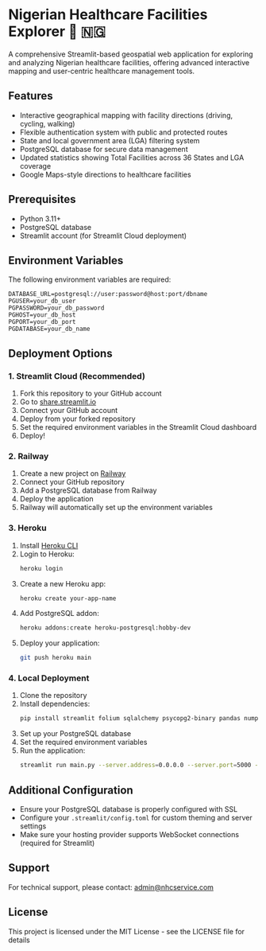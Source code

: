 # Nigerian Healthcare Facilities Explorer 🏥 🇳🇬

A comprehensive Streamlit-based geospatial web application for exploring and analyzing Nigerian healthcare facilities, offering advanced interactive mapping and user-centric healthcare management tools.

## Features

- Interactive geographical mapping with facility directions (driving, cycling, walking)
- Flexible authentication system with public and protected routes
- State and local government area (LGA) filtering system
- PostgreSQL database for secure data management
- Updated statistics showing Total Facilities across 36 States and LGA coverage
- Google Maps-style directions to healthcare facilities

## Prerequisites

- Python 3.11+
- PostgreSQL database
- Streamlit account (for Streamlit Cloud deployment)

## Environment Variables

The following environment variables are required:

```env
DATABASE_URL=postgresql://user:password@host:port/dbname
PGUSER=your_db_user
PGPASSWORD=your_db_password
PGHOST=your_db_host
PGPORT=your_db_port
PGDATABASE=your_db_name
```

## Deployment Options

### 1. Streamlit Cloud (Recommended)

1. Fork this repository to your GitHub account
2. Go to [share.streamlit.io](https://share.streamlit.io)
3. Connect your GitHub account
4. Deploy from your forked repository
5. Set the required environment variables in the Streamlit Cloud dashboard
6. Deploy!

### 2. Railway

1. Create a new project on [Railway](https://railway.app)
2. Connect your GitHub repository
3. Add a PostgreSQL database from Railway
4. Deploy the application
5. Railway will automatically set up the environment variables

### 3. Heroku

1. Install [Heroku CLI](https://devcenter.heroku.com/articles/heroku-cli)
2. Login to Heroku:
   ```bash
   heroku login
   ```
3. Create a new Heroku app:
   ```bash
   heroku create your-app-name
   ```
4. Add PostgreSQL addon:
   ```bash
   heroku addons:create heroku-postgresql:hobby-dev
   ```
5. Deploy your application:
   ```bash
   git push heroku main
   ```

### 4. Local Deployment

1. Clone the repository
2. Install dependencies:
   ```bash
   pip install streamlit folium sqlalchemy psycopg2-binary pandas numpy passlib python-jose python-multipart streamlit-folium
   ```
3. Set up your PostgreSQL database
4. Set the required environment variables
5. Run the application:
   ```bash
   streamlit run main.py --server.address=0.0.0.0 --server.port=5000 --server.headless=true
   ```

## Additional Configuration

- Ensure your PostgreSQL database is properly configured with SSL
- Configure your `.streamlit/config.toml` for custom theming and server settings
- Make sure your hosting provider supports WebSocket connections (required for Streamlit)

## Support

For technical support, please contact: admin@nhcservice.com

## License

This project is licensed under the MIT License - see the LICENSE file for details
